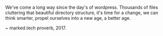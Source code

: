 We've come a long way since the day's of wordpress.
Thousands of files cluttering that beautiful directory structure,
it's time for a change, we can think smarter, propel ourselves into
a new age, a better age.

~ marked.tech proverb, 2017.